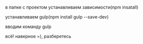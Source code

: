в папке с проектом устанавливаем зависимости(npm insatall)

устанавливаем gulp(npm install gulp --save-dev) 

вводим команду gulp

всё! наверное =), разберетесь
